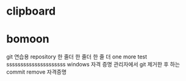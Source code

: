 # clipboard
# bomoon
git 연습용 repository
한 줄더
한 줄더
한 줄 더
one more test
sssssssssssssssssssss
windows 자격 증명 관리자에서 git 제거한 후 하는 commit
remove 자격증명
